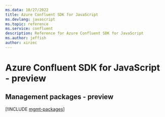 ```yaml
---
ms.data: 10/27/2022
title: Azure Confluent SDK for JavaScript
ms.devlang: javascript
ms.topic: reference
ms.service: confluent
description: Reference for Azure Confluent SDK for JavaScript
ms.author: jeffish
author: xirzec
---
```

# Azure Confluent SDK for JavaScript - preview

## Management packages - preview
[!INCLUDE [mgmt-packages](confluent-mgmt-index.md)]